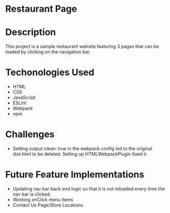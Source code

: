 # Restaurant Page
# Description
This project is a sample restaurant website featuring 3 pages that can be loaded by clicking on the navigation bar.
# Techonologies Used
- HTML
- CSS
- JavaScript
- ESLint
- Webpack
- npm
# Challenges
- Setting output clean: true in the webpack config led to the original dist.html to be deleted. Setting up HTMLWebpackPlugin fixed it.
# Future Feature Implementations
- Updating nav bar back end logic so that it is not reloaded every time the nav bar is clicked.
- Working onClick menu items
- Contact Us Page/Store Locations
